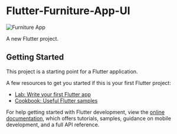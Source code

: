 # Flutter-Furniture-App-UI 

![Furniture App](https://github.com/nobelleon/Flutter---Furniture-App-UI/assets/76748114/4d2101fe-447f-412c-9d36-a889386a896e)

A new Flutter project. 

## Getting Started

This project is a starting point for a Flutter application.

A few resources to get you started if this is your first Flutter project:

- [Lab: Write your first Flutter app](https://docs.flutter.dev/get-started/codelab)
- [Cookbook: Useful Flutter samples](https://docs.flutter.dev/cookbook)

For help getting started with Flutter development, view the
[online documentation](https://docs.flutter.dev/), which offers tutorials,
samples, guidance on mobile development, and a full API reference.
